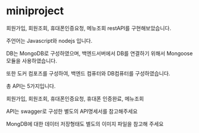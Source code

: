 # miniproject
회원가입, 회원조회, 휴대폰인증요청, 메뉴조회 
restAPI를 구현해보았습니다.

주언어는 Javascript와 nodejs 입니다.

DB는 MongoDB로 구성하였으며, 백엔드서버에서 DB를 연결하기 위해서 Mongoose 모듈을 사용하였습니다.

또한 도커 컴포즈를 구성하여, 백엔드 컴퓨터와 DB컴퓨터를 구성하였습니다. 

총 API는 5가지입니다. 

회원가입, 회원조회, 휴대폰인증요청, 휴대폰 인증완료, 메뉴조회

API는 swagger로 구성한 별도의 API명세서를 참고해주세요

MongDB에 대한 데이터 저장형태도 별도의 이미지 파일을 참고해 주세요
